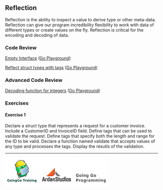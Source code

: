 ## Reflection
Reflection is the ability to inspect a value to derive type or other meta-data. Reflection can give our program incredibility flexibility to work with data of different types or create values on the fly. Reflection is critical for the encoding and decoding of data.

### Code Review

[Empty Interface](example1/example1.go) ([Go Playground](http://play.golang.org/p/OSeD9F_P46))

[Reflect struct types with tags](example2/example2.go) ([Go Playground](http://play.golang.org/p/y0WyYezH05))

### Advanced Code Review

[Decoding function for integers](example3/example3.go) ([Go Playground](http://play.golang.org/p/bWQ6hiVECQ))

### Exercises

#### Exercise 1
Declare a struct type that represents a request for a customer invoice. Include a CustomerID and InvoiceID field. Define tags that can be used to validate the request. Define tags that specify both the length and range for the ID to be valid. Declare a function named validate that accepts values of any type and processes the tags. Display the resutls of the validation.

___
[![GoingGo Training](../00-slides/images/ggt_logo.png)](http://www.goinggotraining.net)
[![Ardan Studios](../00-slides/images/ardan_logo.png)](http://www.ardanstudios.com)
[![GoingGo Blog](../00-slides/images/ggb_logo.png)](http://www.goinggo.net)